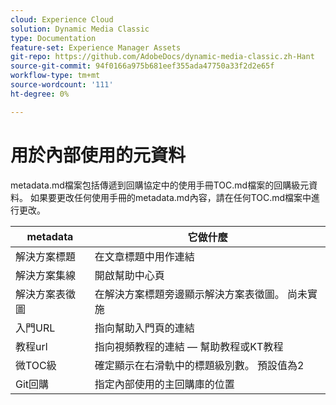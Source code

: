 ```yaml
---
cloud: Experience Cloud
solution: Dynamic Media Classic
type: Documentation
feature-set: Experience Manager Assets
git-repo: https://github.com/AdobeDocs/dynamic-media-classic.zh-Hant
source-git-commit: 94f0166a975b681eef355ada47750a33f2d2e65f
workflow-type: tm+mt
source-wordcount: '111'
ht-degree: 0%

---
```



# 用於內部使用的元資料

metadata.md檔案包括傳遞到回購協定中的使用手冊TOC.md檔案的回購級元資料。 如果要更改任何使用手冊的metadata.md內容，請在任何TOC.md檔案中進行更改。

| metadata | 它做什麼 |
|--- |--- |
| 解決方案標題 | 在文章標題中用作連結 |
| 解決方案集線 | 開啟幫助中心頁 |
| 解決方案表徵圖 | 在解決方案標題旁邊顯示解決方案表徵圖。 尚未實施 |
| 入門URL | 指向幫助入門頁的連結 |
| 教程url | 指向視頻教程的連結 — 幫助教程或KT教程 |
| 微TOC級 | 確定顯示在右滑軌中的標題級別數。 預設值為2 |
| Git回購 | 指定內部使用的主回購庫的位置 |

